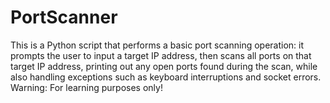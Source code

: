 # PortScanner
This is a Python script that performs a basic port scanning operation: it prompts the user to input a target IP address, then scans all ports on that target IP address, printing out any open ports found during the scan, while also handling exceptions such as keyboard interruptions and socket errors.
Warning: For learning purposes only!
